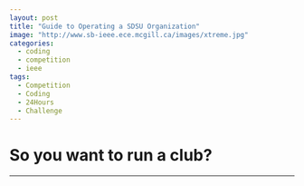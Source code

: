 ```yaml
---
layout: post
title: "Guide to Operating a SDSU Organization"
image: "http://www.sb-ieee.ece.mcgill.ca/images/xtreme.jpg"
categories:
  - coding
  - competition
  - ieee
tags:
  - Competition
  - Coding
  - 24Hours
  - Challenge
---
```


# So you want to run a club?
---
